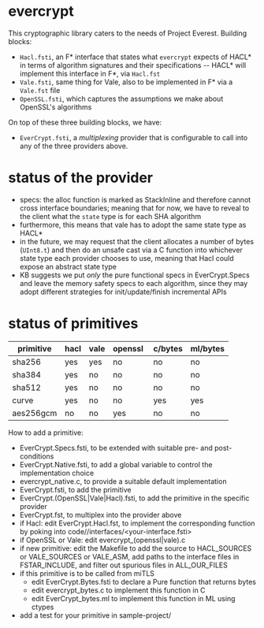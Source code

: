 # evercrypt

This cryptographic library caters to the needs of Project Everest. Building
blocks:
- `Hacl.fsti`, an F\* interface that states what `evercrypt` expects of HACL\*
  in terms of algorithm signatures and their specifications -- HACL\* will
  implement this interface in F\*, via `Hacl.fst`
- `Vale.fsti`, same thing for Vale, also to be implemented in F\* via a
  `Vale.fst` file
- `OpenSSL.fsti`, which captures the assumptions we make about OpenSSL's
  algorithms

On top of these three building blocks, we have:
- `EverCrypt.fsti`, a *multiplexing* provider that is configurable to call into
  any of the three providers above.

# status of the provider

- specs: the alloc function is marked as StackInline and therefore cannot cross
  interface boundaries; meaning that for now, we have to reveal to the client
  what the `state` type is for each SHA algorithm
- furthermore, this means that vale has to adopt the same state type as HACL*
- in the future, we may request that the client allocates a number of bytes
  (`UInt8.t`) and then do an unsafe cast via a C function into whichever state
  type each provider chooses to use, meaning that Hacl could expose an abstract
  state type
- KB suggests we put *only* the pure functional specs in EverCrypt.Specs and
  leave the memory safety specs to each algorithm, since they may adopt
  different strategies for init/update/finish incremental APIs

# status of primitives

 primitive | hacl | vale | openssl | c/bytes | ml/bytes 
-----------|------|------|---------|---------|---------
 sha256    | yes  | yes  | no      | no      | no
 sha384    | yes  | no   | no      | no      | no
 sha512    | yes  | no   | no      | no      | no
 curve     | yes  | no   | no      | yes     | yes
 aes256gcm | no   | no   | yes     | no      | no

How to add a primitive:
- EverCrypt.Specs.fsti, to be extended with suitable pre- and post-conditions
- EverCrypt.Native.fsti, to add a global variable to control the implementation
  choice
- evercrypt_native.c, to provide a suitable default implementation
- EverCrypt.fsti, to add the primitive
- EverCrypt.(OpenSSL|Vale|Hacl).fsti, to add the primitive in the specific
  provider
- EverCrypt.fst, to multiplex into the provider above
- if Hacl: edit EverCrypt.Hacl.fst, to implement the corresponding function by
  poking into code/<your-algorithm>/interfaces/<your-interface.fsti>
- if OpenSSL or Vale: edit evercrypt_(openssl|vale).c
- if new primitive: edit the Makefile to add the source to HACL_SOURCES or
  VALE_SOURCES or VALE_ASM, add paths to the interface files in FSTAR_INCLUDE,
  and filter out spurious files in ALL_OUR_FILES
- if this primitive is to be called from miTLS
  - edit EverCrypt.Bytes.fsti to declare a Pure function that returns bytes
  - edit evercrypt_bytes.c to implement this function in C
  - edit EverCrypt_bytes.ml to implement this function in ML using ctypes
- add a test for your primitive in sample-project/
